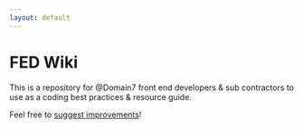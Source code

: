 ```yaml
---
layout: default
---
```


# FED Wiki

This is a repository for @Domain7 front end developers & sub contractors to use as a coding best practices & resource guide.

Feel free to [suggest improvements](http://github.com/domain7/fedwiki)!